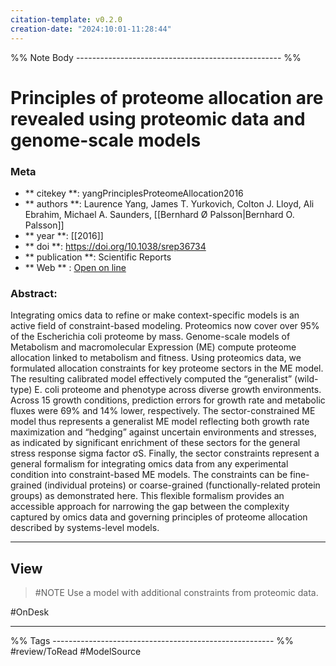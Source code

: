 ```yaml
---
citation-template: v0.2.0
creation-date: "2024:10:01-11:28:44"
---
```


%% Note Body --------------------------------------------------- %%
# Principles of proteome allocation are revealed using proteomic data and genome-scale models

### Meta
- ** citekey **: yangPrinciplesProteomeAllocation2016
- ** authors **: Laurence Yang, James T. Yurkovich, Colton J. Lloyd, Ali Ebrahim, Michael A. Saunders, [[Bernhard Ø Palsson|Bernhard O. Palsson]]
- ** year **: [[2016]]
- ** doi **: https://doi.org/10.1038/srep36734
- ** publication **: Scientific Reports
- ** Web ** : [Open on line](https://www.nature.com/articles/srep36734)


### Abstract:
Integrating omics data to refine or make context-specific models is an active field of constraint-based modeling. Proteomics now cover over 95% of the Escherichia coli proteome by mass. Genome-scale models of Metabolism and macromolecular Expression (ME) compute proteome allocation linked to metabolism and fitness. Using proteomics data, we formulated allocation constraints for key proteome sectors in the ME model. The resulting calibrated model effectively computed the “generalist” (wild-type) E. coli proteome and phenotype across diverse growth environments. Across 15 growth conditions, prediction errors for growth rate and metabolic fluxes were 69% and 14% lower, respectively. The sector-constrained ME model thus represents a generalist ME model reflecting both growth rate maximization and “hedging” against uncertain environments and stresses, as indicated by significant enrichment of these sectors for the general stress response sigma factor σS. Finally, the sector constraints represent a general formalism for integrating omics data from any experimental condition into constraint-based ME models. The constraints can be fine-grained (individual proteins) or coarse-grained (functionally-related protein groups) as demonstrated here. This flexible formalism provides an accessible approach for narrowing the gap between the complexity captured by omics data and governing principles of proteome allocation described by systems-level models.

___

## View

> #NOTE Use a model with additional constraints from proteomic data. 

#OnDesk 




___
%% Tags  ------------------------------------------------------- %%
#review/ToRead
#ModelSource
